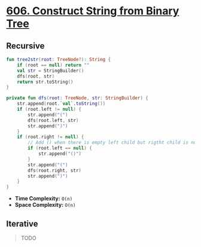 # [606. Construct String from Binary Tree](https://leetcode.com/problems/construct-string-from-binary-tree/description/)

## Recursive
```kotlin
fun tree2str(root: TreeNode?): String {
    if (root == null) return ""
    val str = StringBuilder()
    dfs(root, str)
    return str.toString()
}

private fun dfs(root: TreeNode, str: StringBuilder) {
    str.append(root.`val`.toString())
    if (root.left != null) {
        str.append("(")
        dfs(root.left, str)
        str.append(")")
    }
    if (root.right != null) {
        // Add () when there is empty left child but rigtht child is not empty
        if (root.left == null) {
            str.append("()")
        }
        str.append("(")
        dfs(root.right, str)
        str.append(")")
    }
}
```

* **Time Complexity:** `O(n)`
* **Space Complexity:** `O(n)`

## Iterative
> TODO